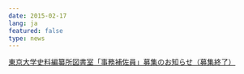 ```yaml
---
date: 2015-02-17
lang: ja
featured: false
type: news
---
```

<a href="/news/2014/20150217tosyo.pdf">東京大学史料編纂所図書室「事務補佐員」募集のお知らせ（募集終了）</a>
